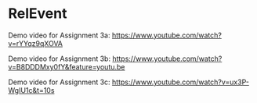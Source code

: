 # RelEvent
 
Demo video for Assignment 3a: https://www.youtube.com/watch?v=rYYqz9qXOVA

Demo video for Assignment 3b: https://www.youtube.com/watch?v=B8DDDMxy0fY&feature=youtu.be 

Demo video for Assignment 3c: https://www.youtube.com/watch?v=ux3P-WgIU1c&t=10s
